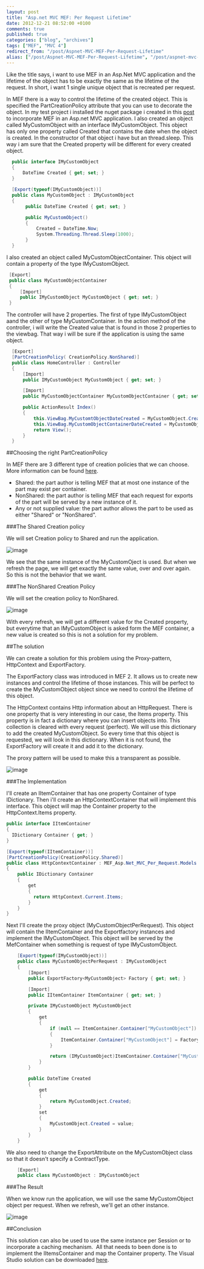 ```yaml
---
layout: post
title: "Asp.net MVC MEF: Per Request Lifetime"
date: 2012-12-21 08:52:00 +0100
comments: true
published: true
categories: ["blog", "archives"]
tags: ["MEF", "MVC 4"]
redirect_from: "/post/Aspnet-MVC-MEF-Per-Request-Lifetime"
alias: ["/post/Aspnet-MVC-MEF-Per-Request-Lifetime", "/post/aspnet-mvc-mef-per-request-lifetime"]
---
```

Like the title says, i want to use MEF in an Asp.Net MVC application and the lifetime of the object has to be exactly the same as the lifetime of the request. In short, i want 1 single unique object that is recreated per request.


In MEF there is a way to control the lifetime of the created object. This is specified the PartCreationPolicy attribute that you can use to decorate the object. In my test project i installed the nuget package i created in this [post](http://blog.kennytordeur.be/post/2012/11/nuget-package-integrated-mef-in-aspnet) to incorporate MEF in an Asp.net MVC application. I also created an object called MyCustomObject with an interface IMyCustomObject. This object has only one property called Created that contains the date when the object is created. In the constructor of that object i have but an thread.sleep. This way i am sure that the Created property will be different for every created object.

```csharp
  public interface IMyCustomObject
  {
      DateTime Created { get; set; }
  }

  [Export(typeof(IMyCustomObject))]    
  public class MyCustomObject : IMyCustomObject
  {
       public DateTime Created { get; set; }

       public MyCustomObject()
       {
           Created = DateTime.Now;
           System.Threading.Thread.Sleep(1000);
       }
  }
```

I also created an object called MyCustomObjectContainer. This object will contain a property of the type IMyCustomObject.

```csharp
 [Export]   
 public class MyCustomObjectContainer
 {
     [Import]
     public IMyCustomObject MyCustomObject { get; set; }
 }
```

The controller will have 2 properties. The first of type IMyCustomObject aand the other of type MyCustomContainer. In the action method of the controller, i will write the Created value that is found in those 2 properties to the viewbag. That way i will be sure if the application is using the same object.

```csharp
  [Export]
  [PartCreationPolicy( CreationPolicy.NonShared)]
  public class HomeController : Controller
  {
      [Import]
      public IMyCustomObject MyCustomObject { get; set; }

      [Import]
      public MyCustomObjectContainer MyCustomObjectContainer { get; set; }

      public ActionResult Index()
      {
          this.ViewBag.MyCustomtObjectDateCreated = MyCustomObject.Created;
          this.ViewBag.MyCustomObjectContainerDateCreated = MyCustomObjectContainer.MyCustomObject.Created;
          return View();
      }       
  }
```

##Choosing the right PartCreationPolicy


In MEF there are 3 different type of creation policies that we can choose. More information can be found [here](http://mef.codeplex.com/wikipage?title=Parts%20Lifetime).

* Shared: the part author is telling MEF that at most one instance of the part may exist per container.
* NonShared: the part author is telling MEF that each request for exports of the part will be served by a new instance of it.
* Any or not supplied value: the part author allows the part to be used as either "Shared" or "NonShared".

###The Shared Creation policy</h2>

We will set Creation policy to Shared and run the application.

![image](http://blog.kennytordeur.be/images/2012-12-21-aspnet-mvc-mef-per-request-lifetime/image_thumb%255B3%255D.png)

We see that the same instance of the MyCustomOject is used. But when we refresh the page, we will get exactly the same value, over and over again. So this is not the behavior that we want.


###The NonShared Creation Policy

We will set the creation policy to NonShared.

![image](http://blog.kennytordeur.be/images/2012-12-21-aspnet-mvc-mef-per-request-lifetime/image_thumb%255B6%255D.png)

With every refresh, we will get a different value for the Created property, but everytime that an IMyCustomObject is asked form the MEF container, a new value is created so this is not a solution for my problem.

##The solution

We can create a solution for this problem using the Proxy-pattern, HttpContext and ExportFactory<T>.

The ExportFactory<T> class was introduced in MEF 2. It allows us to create new instances and control the lifetime of those instances. This will be perfect to create the MyCustomObject object since we need to control the lifetime of this object.

The HttpContext contains Http information about an HttpRequest. There is one property that is very interesting in our case, the Items property. This property is in fact a dictionary where you can insert objects into. This collection is cleared with every request (perfect). We will use this dictionary to add the created MyCustomObject. So every time that this object is requested, we will look in this dictionary. When it is not found, the ExportFactory<T> will create it and add it to the dictionary.

The proxy pattern will be used to make this a transparent as possible.

![image](http://blog.kennytordeur.be/images/2012-12-21-aspnet-mvc-mef-per-request-lifetime/image%255B16%255D.png)

###The Implementation

I'll create an IItemContainer that has one property Container of type IDictionary. Then i'll create an HttpContextContainer that will implement this interface. This object will map the Container property to the HttpContext.Items property.

```csharp
public interface IItemContainer
{
  IDictionary Container { get; }
}

[Export(typeof(IItemContainer))]
[PartCreationPolicy(CreationPolicy.Shared)]
public class HttpContextContainer : MEF_Asp.Net_MVC_Per_Request.Models.IItemContainer
{
    public IDictionary Container
    {
        get
        {
          return HttpContext.Current.Items;
        }
    }       
}
```

Next I'll create the proxy object (MyCustomObjectPerRequest). This object will contain the IItemContainer and the Exportfactory<T> instances and implement the IMyCustomObject. This object will be served by the MefContainer when something is request of type IMyCustomObject.

```csharp
    [Export(typeof(IMyCustomObject))]
    public class MyCustomObjectPerRequest : IMyCustomObject
    {
        [Import]
        public ExportFactory<MyCustomObject> Factory { get; set; }

        [Import]
        public IItemContainer ItemContainer { get; set; }

        private IMyCustomObject MyCustomObject
        {
            get
            {
                if (null == ItemContainer.Container["MyCustomObject"])
                {
                    ItemContainer.Container["MyCustomObject"] = Factory.CreateExport().Value;
                }

                return (IMyCustomObject)ItemContainer.Container["MyCustomObject"];
            }
        }

        public DateTime Created
        {
            get
            {
                return MyCustomObject.Created;
            }
            set
            {
                MyCustomObject.Created = value;
            }
        }
    }
```

We also need to change the ExportAttribute on the MyCustomObject class so that it doesn't specify a ContractType.</p>
```csharp
    [Export] 
    public class MyCustomObject : IMyCustomObject
```

###The Result

When we know run the application, we will use the same MyCustomObject object per request. When we refresh, we'll get an other instance.

![image](http://blog.kennytordeur.be/images/2012-12-21-aspnet-mvc-mef-per-request-lifetime/image_thumb%255B13%255D.png)

##Conclusion

This solution can also be used to use the same instance per Session or to incorporate a caching mechanism.&nbsp; All that needs to been done is to implement the IItemsContainer and map the Container property. The Visual Studio solution can be downloaded [here](http://dl.dropbox.com/u/41091233/Blog/MEF%20Asp.Net%20MVC%20Per%20Request/MEF%20Asp.Net%20MVC%20Per%20Request.rar).

